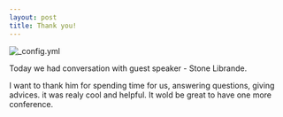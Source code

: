 ```yaml
---
layout: post
title: Thank you!
---
```



![_config.yml](https://lh3.googleusercontent.com/Ko0pb9nk0rALCSh_e5XEyOU1-CXn3HDgBuon-2fnb6-VcD9g5D1p8TASoNsSL0EmBYHuKYxmJ6mhGrjYmysJLXdPoxAQO-22C4hCT7M2zfUfL9BufVubElezezJzTIEWket1e9-MAPuCoDFuzGvdr0iMZh3HL6Ea9xNBnk1mNawJYgJXs38VpgkcxNy-y0ycR9f3RMo7ESmq_yDvLk1Y4xzjG6gE6TqxJsbBR_FcAfU2PELyvoIcXHu6r2HQkLoOo-x49YovPfvTSGCbfIugotni2K4VRIyHowPcUqHZo7Xqag8qEzkdvbjidUfaT1bxpq9ChllHPTe7J9lEzjB94jOFrmsOIGao0n-A_oq4caJBoKDeGVaoEP5wfu0DuXA9hzIPOb_BQUMLq2fGxt8ulBmLHeNEjyBbvlMZg6fP9F5d38ZxmasLzn9Z9KDl9ZlGoWO7dI6uD80X83-YwteUgjiculKpdcBdg0OMfzyuNMPS1yia_PXg8FQHPIpBNVGcn8nYgxC-cguRHrgUBrzKNLk6JCSA9Aw0pxxKmARRV1yYUeyh4M3GQ7PThz2Mqpgd-O3d62pOgwxXIhUApijD19sPyv0g9aTF=w1152-h653-no)

Today we had  conversation with  guest speaker - Stone Librande. 


I want to thank him for spending time for us, answering questions, giving advices.
it was realy cool and helpful. It wold be great to have one more conference.
